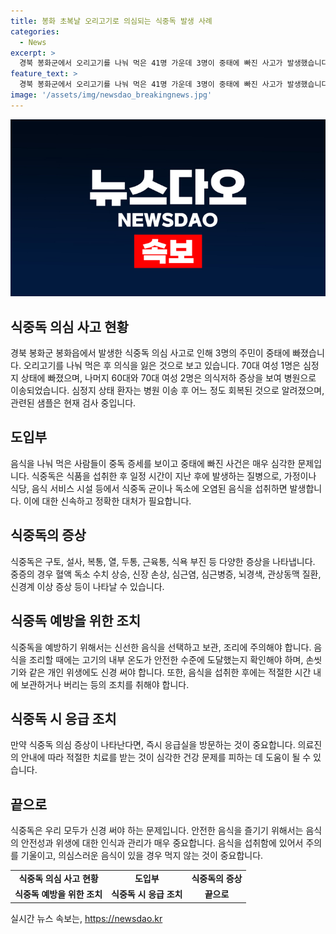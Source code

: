 ```yaml
---
title: 봉화 초복날 오리고기로 의심되는 식중독 발생 사례
categories:
  - News
excerpt: >
  경북 봉화군에서 오리고기를 나눠 먹은 41명 가운데 3명이 중태에 빠진 사고가 발생했습니다. 중태자 1명은 심정지 상태에 빠지고, 나머지 2명은 의식저하 증상을 보여 병원으로 이송됐습니다. 소방당국은 환자의 맥박과 호흡이 회복됐다고 밝혔으며, 보건환경연구원에 식중독균 감염 여부 등을 검사 의뢰했다.
feature_text: >
  경북 봉화군에서 오리고기를 나눠 먹은 41명 가운데 3명이 중태에 빠진 사고가 발생했습니다. 중태자 1명은 심정지 상태에 빠지고, 나머지 2명은 의식저하 증상을 보여 병원으로 이송됐습니다. 소방당국은 환자의 맥박과 호흡이 회복됐다고 밝혔으며, 보건환경연구원에 식중독균 감염 여부 등을 검사 의뢰했다.
image: '/assets/img/newsdao_breakingnews.jpg'
---
```


<p><img src="/assets/img/newsdao_breakingnews.jpg" alt="koreaapp 속보" /></p>

<h2 data-ke-size="size26">식중독 의심 사고 현황</h2>

<p data-ke-size="size16">경북 봉화군 봉화읍에서 발생한 식중독 의심 사고로 인해 3명의 주민이 중태에 빠졌습니다. 오리고기를 나눠 먹은 후 의식을 잃은 것으로 보고 있습니다. 70대 여성 1명은 심정지 상태에 빠졌으며, 나머지 60대와 70대 여성 2명은 의식저하 증상을 보여 병원으로 이송되었습니다. 심정지 상태 환자는 병원 이송 후 어느 정도 회복된 것으로 알려졌으며, 관련된 샘플은 현재 검사 중입니다.</p>

<h2 data-ke-size="size26">도입부</h2>

<p data-ke-size="size16">음식을 나눠 먹은 사람들이 중독 증세를 보이고 중태에 빠진 사건은 매우 심각한 문제입니다. 식중독은 식품을 섭취한 후 일정 시간이 지난 후에 발생하는 질병으로, 가정이나 식당, 음식 서비스 시설 등에서 식중독 균이나 독소에 오염된 음식을 섭취하면 발생합니다. 이에 대한 신속하고 정확한 대처가 필요합니다.</p>

<h2 data-ke-size="size26">식중독의 증상</h2>

<p data-ke-size="size16">식중독은 구토, 설사, 복통, 열, 두통, 근육통, 식욕 부진 등 다양한 증상을 나타냅니다. 중증의 경우 혈액 독소 수치 상승, 신장 손상, 심근염, 심근병증, 뇌경색, 관상동맥 질환, 신경계 이상 증상 등이 나타날 수 있습니다.</p>

<h2 data-ke-size="size26">식중독 예방을 위한 조치</h2>

<p data-ke-size="size16">식중독을 예방하기 위해서는 신선한 음식을 선택하고 보관, 조리에 주의해야 합니다. 음식을 조리할 때에는 고기의 내부 온도가 안전한 수준에 도달했는지 확인해야 하며, 손씻기와 같은 개인 위생에도 신경 써야 합니다. 또한, 음식을 섭취한 후에는 적절한 시간 내에 보관하거나 버리는 등의 조치를 취해야 합니다. </p>

<h2 data-ke-size="size26">식중독 시 응급 조치</h2>

<p data-ke-size="size16">만약 식중독 의심 증상이 나타난다면, 즉시 응급실을 방문하는 것이 중요합니다. 의료진의 안내에 따라 적절한 치료를 받는 것이 심각한 건강 문제를 피하는 데 도움이 될 수 있습니다.</p>

<h2 data-ke-size="size26">끝으로</h2>

<p data-ke-size="size16">식중독은 우리 모두가 신경 써야 하는 문제입니다. 안전한 음식을 즐기기 위해서는 음식의 안전성과 위생에 대한 인식과 관리가 매우 중요합니다. 음식을 섭취함에 있어서 주의를 기울이고, 의심스러운 음식이 있을 경우 먹지 않는 것이 중요합니다.</p>

<table>
<tbody>
<tr>
<td style="text-align: center; height: 17px;"><b>식중독 의심 사고 현황</b></td>
<td style="text-align: center; height: 17px;"><b>도입부</b></td>
<td style="text-align: center; height: 17px;"><b>식중독의 증상</b></td>
</tr>
<tr>
<td style="text-align: center; height: 17px;"><b>식중독 예방을 위한 조치</b></td>
<td style="text-align: center; height: 17px;"><b>식중독 시 응급 조치</b></td>
<td style="text-align: center; height: 17px;"><b>끝으로</b></td>
</tr>
</tbody>
</table>

<p data-ke-size="size16"></p>
실시간 뉴스 속보는, <a href="https://newsdao.kr" rel="dofollow">https://newsdao.kr</a>


